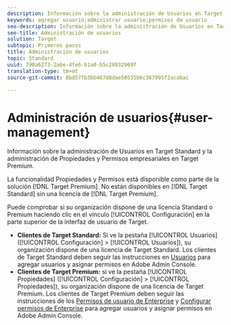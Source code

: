 ```yaml
---
description: Información sobre la administración de Usuarios en Target Standard y la administración de Propiedades y Permisos empresariales en Target Premium.
keywords: agregar usuario;administrar usuario;permisos de usuario
seo-description: Información sobre la administración de Usuarios en Target Standard y la administración de Propiedades y Permisos empresariales en Target Premium.
seo-title: Administración de usuarios
solution: Target
subtopic: Primeros pasos
title: Administración de usuarios
topic: Standard
uuid: 798a6273-2a6e-4fe6-b1a0-b5c28932969f
translation-type: tm+mt
source-git-commit: 8bd57fb3bb467d8dae50535b6c367995f2acabac

---
```



# Administración de usuarios{#user-management}

Información sobre la administración de Usuarios en Target Standard y la administración de Propiedades y Permisos empresariales en Target Premium.

La funcionalidad Propiedades y Permisos está disponible como parte de la solución [!DNL Target Premium]. No están disponibles en [!DNL Target Standard] sin una licencia de [!DNL Target Premium].

Puede comprobar si su organización dispone de una licencia Standard o Premium haciendo clic en el vínculo [!UICONTROL Configuración] en la parte superior de la interfaz de usuario de Target.

* **Clientes de Target Standard:** Si ve la pestaña [!UICONTROL Usuarios] ([!UICONTROL Configuración] &gt; [!UICONTROL Usuarios]), su organización dispone de una licencia de Target Standard. Los clientes de Target Standard deben seguir las instrucciones en [Usuarios](/help/administrating-target/c-user-management/c-user-management/user-management.md) para agregar usuarios y asignar permisos en Adobe Admin Console.
* **Clientes de Target Premium:** si ve la pestaña [!UICONTROL Propiedades] ([!UICONTROL Configuración] &gt; [!UICONTROL Propiedades]), su organización dispone de una licencia de Target Premium. Los clientes de Target Premium deben seguir las instrucciones de los [Permisos de usuario de Enterprise](../../administrating-target/c-user-management/property-channel/property-channel.md#concept_E396B16FA2024ADBA27BC056138F9838) y [Configurar permisos de Enterprise](../../administrating-target/c-user-management/property-channel/properties-overview.md#concept_22F2855DBF0D4754B9460F5D68749C71) para agregar usuarios y asignar permisos en Adobe Admin Console.

